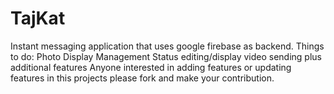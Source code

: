 # TajKat
Instant messaging application that uses google firebase as backend. 
Things to do:
Photo Display Management 
Status editing/display
video sending
plus additional features 
Anyone interested in adding features or updating features in this projects please fork and make your contribution.
